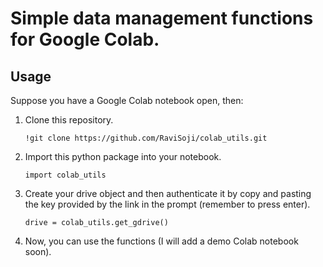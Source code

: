 # Simple data management functions for Google Colab.

## Usage
Suppose you have a Google Colab notebook open, then:

1. Clone this repository.
    ``` shell
    !git clone https://github.com/RaviSoji/colab_utils.git
    ```

2. Import this python package into your notebook.
    ``` shell
    import colab_utils
    ```

3. Create your drive object and then authenticate it by copy and pasting 
    the key provided by the link in the prompt (remember to press enter).
    ``` shell
    drive = colab_utils.get_gdrive()
    ```

4. Now, you can use the functions (I will add a demo Colab notebook soon).
